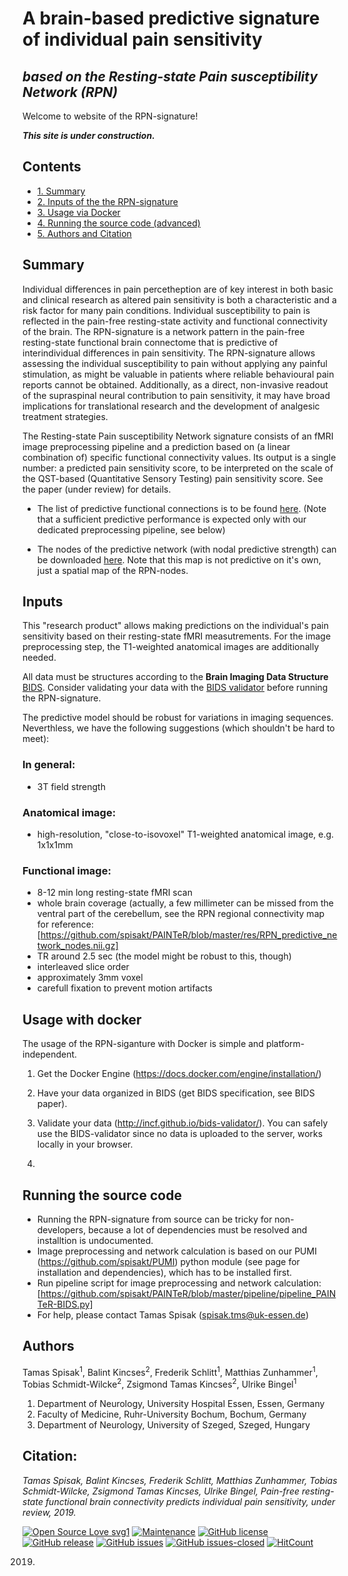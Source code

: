 # A brain-based predictive signature of individual pain sensitivity
## *based on the Resting-state Pain susceptibility Network (RPN)*

Welcome to website of the RPN-signature!

**_This site is under construction._**

## Contents
* [1. Summary](#summary)
* [2. Inputs of the the RPN-signature](#inputs)
* [3. Usage via Docker](#usage-with-docker)
* [4. Running the source code (advanced)](#running-the-source-code)
* [5. Authors and Citation](#authors)

## Summary
Individual differences in pain percetheption are of key interest in both basic and clinical research as altered pain sensitivity is both a characteristic and a risk factor for many pain conditions. Individual susceptibility to pain is reflected in the pain-free resting-state activity and functional connectivity of the brain.
The RPN-signature is a network pattern in the pain-free resting-state functional brain connectome that is predictive of interindividual differences in pain sensitivity.
The RPN-signature allows assessing the individual susceptibility to pain without applying any painful stimulation, as might be valuable in patients where reliable behavioural pain reports cannot be obtained. Additionally, as a direct, non-invasive readout of the supraspinal neural contribution to pain sensitivity, it may have broad implications for translational research and the development of analgesic treatment strategies.

The Resting-state Pain susceptibility Network signature consists of an fMRI image preprocessing pipeline and a prediction based on (a linear combination of) specific functional connectivity values. Its output is a single number: a predicted pain sensitivity score, to be interpreted on the scale of the QST-based (Quantitative Sensory Testing) pain sensitivity score. See the paper (under review) for details.

- The list of predictive functional connections is to be found [here](https://github.com/spisakt/PAINTeR/blob/master/res/predictive_connections.csv).
(Note that a sufficient predictive performance is expected only with our dedicated preprocessing pipeline, see below)

- The nodes of the predictive network (with nodal predictive strength) can be downloaded [here](https://github.com/spisakt/PAINTeR/blob/master/res/RPN_predictive_network_nodes.nii.gz). Note that this map is not predictive on it's own, just a spatial map of the RPN-nodes.

## Inputs

This "research product" allows making predictions on the individual's pain sensitivity based on their resting-state fMRI measutrements. For the image preprocessing step, the T1-weighted anatomical images are additionally needed.

All data must be structures according to the **Brain Imaging Data Structure** [BIDS](http://bids.neuroimaging.io).
Consider validating your data with the [BIDS validator](https://bids-standard.github.io/bids-validator/) before running the RPN-signature.

The predictive model should be robust for variations in imaging sequences. Neverthless, we have the following suggestions (which shouldn't be hard to meet):

### In general:
- 3T field strength

### Anatomical image:
- high-resolution, "close-to-isovoxel" T1-weighted anatomical image, e.g. 1x1x1mm

### Functional image:
- 8-12 min long resting-state fMRI scan
- whole brain coverage (actually, a few millimeter can be missed from the ventral part of the cerebellum, see the RPN regional connectivity map for reference: [https://github.com/spisakt/PAINTeR/blob/master/res/RPN_predictive_network_nodes.nii.gz]
- TR around 2.5 sec (the model might be robust to this, though)
- interleaved slice order
- approximately 3mm voxel
- carefull fixation to prevent motion artifacts

## Usage with docker

The usage of the RPN-siganture with Docker is simple and platform-independent.

1. Get the Docker Engine (https://docs.docker.com/engine/installation/)
2. Have your data organized in BIDS (get BIDS specification, see BIDS paper).
3. Validate your data (http://incf.github.io/bids-validator/). You can safely use the BIDS-validator since no data is uploaded to the server, works locally in your browser.

4. 

## Running the source code

- Running the RPN-signature from source can be tricky for non-developers, because a lot of dependencies must be resolved and installtion is undocumented.
- Image preprocessing and network calculation is based on our PUMI (https://github.com/spisakt/PUMI) python module (see page for installation and dependencies), which has to be installed first.
- Run pipeline script for image preprocessing and network calculation: [https://github.com/spisakt/PAINTeR/blob/master/pipeline/pipeline_PAINTeR-BIDS.py]
- For help, please contact Tamas Spisak (spisak.tms@uk-essen.de)

## Authors
Tamas Spisak<sup>1</sup>, Balint Kincses<sup>2</sup>, Frederik Schlitt<sup>1</sup>, Matthias Zunhammer<sup>1</sup>, Tobias Schmidt-Wilcke<sup>2</sup>, Zsigmond Tamas Kincses<sup>2</sup>, Ulrike Bingel<sup>1</sup>

1.	Department of Neurology, University Hospital Essen, Essen, Germany
2.	Faculty of Medicine, Ruhr-University Bochum, Bochum, Germany
3.	Department of Neurology, University of Szeged, Szeged, Hungary

## Citation:
_Tamas Spisak, Balint Kincses, Frederik Schlitt, Matthias Zunhammer, Tobias Schmidt-Wilcke, Zsigmond Tamas Kincses, Ulrike Bingel, Pain-free resting-state functional brain connectivity predicts individual pain sensitivity, under review, 2019._

[![Open Source Love svg1](https://badges.frapsoft.com/os/v1/open-source.svg?v=103)](https://github.com/spisakt/RPN-signature)
[![Maintenance](https://img.shields.io/badge/Maintained%3F-yes-green.svg)](https://github.com/spisakt/RPN-signature/graphs/commit-activity)
[![GitHub license](https://img.shields.io/github/license/spisakt/RPN-signature.svg)](https://github.com/spisakt/RPN-signature/blob/master/LICENSE)
[![GitHub release](https://img.shields.io/github/release/spisakt/RPN-signature.svg)](https://github.com/spisakt/RPN-signature/releases/)
[![GitHub issues](https://img.shields.io/github/issues/spisakt/RPN-signature.svg)](https://GitHub.com/spisakt/RPN-signature/issues/)
[![GitHub issues-closed](https://img.shields.io/github/issues-closed/spisakt/RPN-signature.svg)](https://GitHub.com/spisakt/RPN-signature/issues?q=is%3Aissue+is%3Aclosed)
[![HitCount](http://hits.dwyl.io/spisakt/RPN-signature.svg)](http://hits.dwyl.io/spisakt/RPN-signature)

2019.
